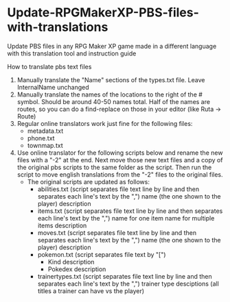 # Update-RPGMakerXP-PBS-files-with-translations
Update PBS files in any RPG Maker XP game made in a different language with this translation tool and instruction guide

How to translate pbs text files

1. Manually translate the "Name" sections of the types.txt file. Leave InternalName unchanged
2. Manually translate the names of the locations  to the right of the # symbol. Should be around 40-50 names total.
        Half of the names are routes, so you can do a find-replace on those in your editor (like Ruta -> Route)  
3. Regular online translators work just fine for the following files:
    * metadata.txt
    * phone.txt
    * townmap.txt  
4. Use online translator for the following scripts below and rename the new files with a "-2" at the end. Next move those new text files and a copy of the original pbs scripts to the same folder as the script. Then run the script to move english translations from the "-2" files to the original files. 
    * The original scripts are updated as follows:
      * abilities.txt (script separates file text line by line and then separates each line's text by the ",")
            name (the one shown to the player)
            description
      * items.txt (script separates file text line by line and then separates each line's text by the ",")
            name for one item
            name for multiple items
            description
      * moves.txt (script separates file text line by line and then separates each line's text by the ",")
            name (the one shown to the player)
            description
      * pokemon.txt (script separates file text by "[")
        * Kind description
        * Pokedex description
      * trainertypes.txt (script separates file text line by line and then separates each line's text by the ",")
            trainer type desciptions (all titles a trainer can have vs the player)
        
        
